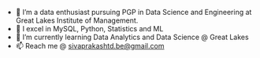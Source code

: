- 👋 I’m a data enthusiast pursuing PGP in Data Science and Engineering at Great Lakes Institute of Management. 
- 🔭 I excel in MySQL, Python, Statistics and ML
- 🌱 I’m currently learning Data Analytics and Data Science @ Great Lakes
- 📫 Reach me @ sivaprakashtd.be@gmail.com

<!---
sivprakashbe/sivprakashbe is a ✨ special ✨ repository because its `README.md` (this file) appears on your GitHub profile.
You can click the Preview link to take a look at your changes.
--->
